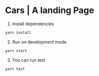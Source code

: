 # Cars | A landing Page

1. Install dependencies

```bash
yarn install
```

2. Run on development mode

```bash
yarn start
```

3. You can run test
```bash
yarn test
```
